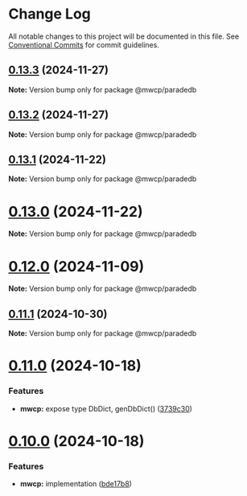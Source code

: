 # Change Log

All notable changes to this project will be documented in this file.
See [Conventional Commits](https://conventionalcommits.org) for commit guidelines.

## [0.13.3](https://github.com/waitingsong/paradedb/compare/v0.13.2...v0.13.3) (2024-11-27)

**Note:** Version bump only for package @mwcp/paradedb





## [0.13.2](https://github.com/waitingsong/paradedb/compare/v0.13.1...v0.13.2) (2024-11-27)

**Note:** Version bump only for package @mwcp/paradedb





## [0.13.1](https://github.com/waitingsong/paradedb/compare/v0.13.0...v0.13.1) (2024-11-22)

**Note:** Version bump only for package @mwcp/paradedb





# [0.13.0](https://github.com/waitingsong/paradedb/compare/v0.12.0...v0.13.0) (2024-11-22)

**Note:** Version bump only for package @mwcp/paradedb





# [0.12.0](https://github.com/waitingsong/paradedb/compare/v0.11.1...v0.12.0) (2024-11-09)

**Note:** Version bump only for package @mwcp/paradedb





## [0.11.1](https://github.com/waitingsong/paradedb/compare/v0.11.0...v0.11.1) (2024-10-30)

**Note:** Version bump only for package @mwcp/paradedb





# [0.11.0](https://github.com/waitingsong/paradedb/compare/v0.10.0...v0.11.0) (2024-10-18)


### Features

* **mwcp:** expose type DbDict, genDbDict() ([3739c30](https://github.com/waitingsong/paradedb/commit/3739c30d32ed794efb3c4b2cdc00d9b8fb319ce7))





# [0.10.0](https://github.com/waitingsong/paradedb/compare/v0.9.3...v0.10.0) (2024-10-18)


### Features

* **mwcp:** implementation ([bde17b8](https://github.com/waitingsong/paradedb/commit/bde17b8735cfa810ea8925a206a2a277050f78fc))
